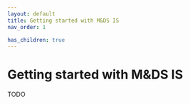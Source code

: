 ```yaml
---
layout: default
title: Getting started with M&DS IS
nav_order: 1

has_children: true
---
```


#  Getting started with M&DS IS

TODO